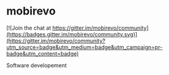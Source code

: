# mobirevo

[![Join the chat at https://gitter.im/mobirevo/community](https://badges.gitter.im/mobirevo/community.svg)](https://gitter.im/mobirevo/community?utm_source=badge&utm_medium=badge&utm_campaign=pr-badge&utm_content=badge)

Software developement
